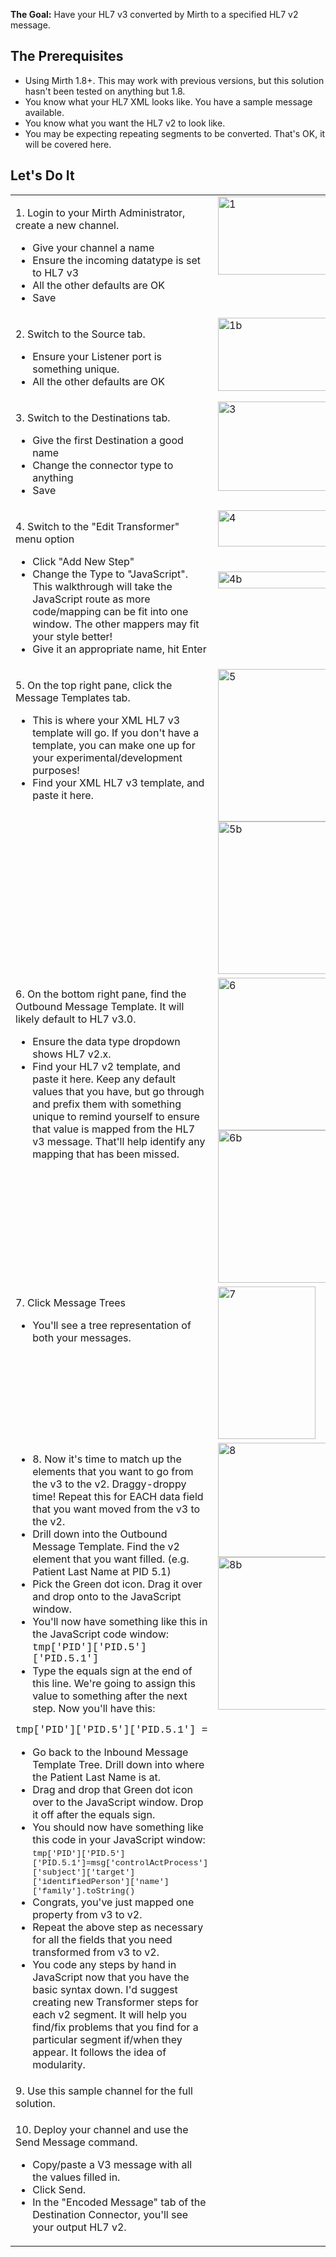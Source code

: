 <!--Title:"Mirth: Converting HL7 v2.x to v3", PublishedOn:"2009-06-04T17:28:00", Intro:"The Goal: Have your HL7 v3 converted by Mirth to a specified HL7 v2 message.   The Prerequisites    " -->

<span>
  <p>
    <strong>The Goal:</strong> Have your HL7 v3 converted by Mirth to a specified HL7 v2 message. </p>
  <h2>The Prerequisites</h2>
  <ul>
    <li>Using Mirth 1.8+. This may work with previous versions, but this solution hasn't been tested on anything but 1.8. </li>
    <li>You know what your HL7 XML looks like. You have a sample message available. </li>
    <li>You know what you want the HL7 v2 to look like. </li>
    <li>You may be expecting repeating segments to be converted. That's OK, it will be covered here. </li>
  </ul>
  <h2>Let's Do It</h2>
  <table border="0" cellspacing="3" cellpadding="3" width="700">
    <tbody>
      <tr>
        <td valign="top" width="453">
          <p>1. Login to your Mirth Administrator, create a new channel. </p>
          <ul>
            <li>Give your channel a name </li>
            <li>Ensure the incoming datatype is set to HL7 v3 </li>
            <li>All the other defaults are OK </li>
            <li>Save </li>
          </ul>
        </td>
        <td valign="top" width="247">
          <a href="http://devtxt.com/Blog/blogimg/MirthConvertingHL7v2.xtov3_11A47/1_2.png">
            <img style="border-right-width: 0px; display: inline; border-top-width: 0px; border-bottom-width: 0px; border-left-width: 0px" title="1" border="0" alt="1" src="http://devtxt.com/Blog/blogimg/MirthConvertingHL7v2.xtov3_11A47/1_thumb.png" width="244" height="125" />
          </a>
        </td>
      </tr>
      <tr>
        <td valign="top" width="453">
          <p>2. Switch to the Source tab.</p>
          <ul>
            <li>Ensure your Listener port is something unique. </li>
            <li>All the other defaults are OK </li>
          </ul>
        </td>
        <td valign="top" width="247">
          <a href="http://devtxt.com/Blog/blogimg/MirthConvertingHL7v2.xtov3_11A47/1b_2.png">
            <img style="border-right-width: 0px; display: inline; border-top-width: 0px; border-bottom-width: 0px; border-left-width: 0px" title="1b" border="0" alt="1b" src="http://devtxt.com/Blog/blogimg/MirthConvertingHL7v2.xtov3_11A47/1b_thumb.png" width="244" height="117" />
          </a>
        </td>
      </tr>
      <tr>
        <td valign="top" width="453">
          <p>3. Switch to the Destinations tab. </p>
          <ul>
            <li>Give the first Destination a good name </li>
            <li>Change the connector type to anything </li>
            <li>Save </li>
          </ul>
        </td>
        <td valign="top" width="247">
          <a href="http://devtxt.com/Blog/blogimg/MirthConvertingHL7v2.xtov3_11A47/3_2.png">
            <img style="border-right-width: 0px; display: inline; border-top-width: 0px; border-bottom-width: 0px; border-left-width: 0px" title="3" border="0" alt="3" src="http://devtxt.com/Blog/blogimg/MirthConvertingHL7v2.xtov3_11A47/3_thumb.png" width="244" height="143" />
          </a>
        </td>
      </tr>
      <tr>
        <td valign="top" width="453">
          <p>4. Switch to the "Edit Transformer" menu option </p>
          <ul>
            <li>Click "Add New Step" </li>
            <li>Change the Type to "JavaScript". This walkthrough will take the JavaScript route as more code/mapping can be fit into one window. The other mappers may fit your style better! </li>
            <li>Give it an appropriate name, hit Enter </li>
          </ul>
        </td>
        <td valign="top" width="247">
          <a href="http://devtxt.com/Blog/blogimg/MirthConvertingHL7v2.xtov3_11A47/4_2.png">
            <img style="border-right-width: 0px; display: inline; border-top-width: 0px; border-bottom-width: 0px; border-left-width: 0px" title="4" border="0" alt="4" src="http://devtxt.com/Blog/blogimg/MirthConvertingHL7v2.xtov3_11A47/4_thumb.png" width="244" height="58" />
          </a>
          <br />
          <br />
          <br />
          <a href="http://devtxt.com/Blog/blogimg/MirthConvertingHL7v2.xtov3_11A47/4b_2.png">
            <img style="border-right-width: 0px; display: inline; border-top-width: 0px; border-bottom-width: 0px; border-left-width: 0px" title="4b" border="0" alt="4b" src="http://devtxt.com/Blog/blogimg/MirthConvertingHL7v2.xtov3_11A47/4b_thumb.png" width="244" height="27" />
          </a>
        </td>
      </tr>
      <tr>
        <td valign="top" width="453">
          <p>5. On the top right pane, click the Message Templates tab. </p>
          <ul>
            <li>This is where your XML HL7 v3 template will go. If you don't have a template, you can make one up for your experimental/development purposes! </li>
            <li>Find your XML HL7 v3 template, and paste it here. </li>
          </ul>
        </td>
        <td valign="top" width="247">
          <a href="http://devtxt.com/Blog/blogimg/MirthConvertingHL7v2.xtov3_11A47/5_2.png">
            <img style="border-right-width: 0px; display: inline; border-top-width: 0px; border-bottom-width: 0px; border-left-width: 0px" title="5" border="0" alt="5" src="http://devtxt.com/Blog/blogimg/MirthConvertingHL7v2.xtov3_11A47/5_thumb.png" width="208" height="244" />
          </a>
          <a href="http://devtxt.com/Blog/blogimg/MirthConvertingHL7v2.xtov3_11A47/5b_2.png">
            <img style="border-right-width: 0px; display: inline; border-top-width: 0px; border-bottom-width: 0px; border-left-width: 0px" title="5b" border="0" alt="5b" src="http://devtxt.com/Blog/blogimg/MirthConvertingHL7v2.xtov3_11A47/5b_thumb.png" width="206" height="244" />
          </a>
        </td>
      </tr>
      <tr>
        <td valign="top" width="453">
          <p>6. On the bottom right pane, find the Outbound Message Template. It will likely default to HL7 v3.0. </p>
          <ul>
            <li>Ensure the data type dropdown shows HL7 v2.x. </li>
            <li>Find your HL7 v2 template, and paste it here. Keep any default values that you have, but go through and prefix them with something unique to remind yourself to ensure that value is mapped from the HL7 v3 message. That'll help identify any mapping that has been missed. </li>
          </ul>
        </td>
        <td valign="top" width="247">
          <a href="http://devtxt.com/Blog/blogimg/MirthConvertingHL7v2.xtov3_11A47/6_2.png">
            <img style="border-right-width: 0px; display: inline; border-top-width: 0px; border-bottom-width: 0px; border-left-width: 0px" title="6" border="0" alt="6" src="http://devtxt.com/Blog/blogimg/MirthConvertingHL7v2.xtov3_11A47/6_thumb.png" width="219" height="244" />
          </a>
          <a href="http://devtxt.com/Blog/blogimg/MirthConvertingHL7v2.xtov3_11A47/6b_2.png">
            <img style="border-right-width: 0px; display: inline; border-top-width: 0px; border-bottom-width: 0px; border-left-width: 0px" title="6b" border="0" alt="6b" src="http://devtxt.com/Blog/blogimg/MirthConvertingHL7v2.xtov3_11A47/6b_thumb.png" width="219" height="244" />
          </a>
        </td>
      </tr>
      <tr>
        <td valign="top" width="453">
          <p>7. Click Message Trees </p>
          <ul>
            <li>You'll see a tree representation of both your messages. </li>
          </ul>
        </td>
        <td valign="top" width="247">
          <a href="http://devtxt.com/Blog/blogimg/MirthConvertingHL7v2.xtov3_11A47/7_2.png">
            <img style="border-right-width: 0px; display: inline; border-top-width: 0px; border-bottom-width: 0px; border-left-width: 0px" title="7" border="0" alt="7" src="http://devtxt.com/Blog/blogimg/MirthConvertingHL7v2.xtov3_11A47/7_thumb.png" width="156" height="244" />
          </a>
        </td>
      </tr>
      <tr>
        <td valign="top" width="453">
          <ul>
            <li>8.     Now it's time to match up the elements that you want to go from the v3 to the v2. Draggy-droppy time! Repeat this for EACH data field that you want moved from the v3 to the v2. </li>
            <li>Drill down into the Outbound Message Template. Find the v2 element that you want filled. (e.g. Patient Last Name at PID 5.1) </li>
            <li>Pick the Green dot icon. Drag it over and drop onto to the JavaScript window. </li>
            <li>You'll now have something like this in the JavaScript code window:              <br /><font size="3" face="Courier New">tmp[<span class="str">'PID'</span>][<span class="str">'PID.5'</span>][<span class="str">'PID.5.1'</span>]</font></li>
            <li>Type the equals sign at the end of this line. We're going to assign this value to something after the next step. Now you'll have this: </li>
          </ul>
          <p>
            <font size="3" face="Courier New">tmp[<span class="str">'PID'</span>][<span class="str">'PID.5'</span>][<span class="str">'PID.5.1'</span>] =</font>
          </p>
          <ul>
            <li>Go back to the Inbound Message Template Tree. Drill down into where the Patient Last Name is at. </li>
            <li>Drag and drop that Green dot icon over to the JavaScript window. Drop it off after the equals sign. </li>
            <li>You should now have something like this code in your JavaScript window:              <br /><font size="2"><font face="Courier New">tmp['PID']['PID.5']['PID.5.1']=msg['controlActProcess']['subject']['target']['identifiedPerson']['name']['family'].toString()</font></font></li>
            <li>Congrats, you've just mapped one property from v3 to v2. </li>
            <li>Repeat the above step as necessary for all the fields that you need transformed from v3 to v2. </li>
            <li>You code any steps by hand in JavaScript now that you have the basic syntax down. I'd suggest creating new Transformer steps for each v2 segment. It will help you find/fix problems that you find for a particular segment if/when they appear. It follows the idea of modularity. </li>
          </ul>
        </td>
        <td valign="top" width="247">
          <a href="http://devtxt.com/Blog/blogimg/MirthConvertingHL7v2.xtov3_11A47/8_2.png">
            <img style="border-right-width: 0px; display: inline; border-top-width: 0px; border-bottom-width: 0px; border-left-width: 0px" title="8" border="0" alt="8" src="http://devtxt.com/Blog/blogimg/MirthConvertingHL7v2.xtov3_11A47/8_thumb.png" width="244" height="183" />
          </a>
          <a href="http://devtxt.com/Blog/blogimg/MirthConvertingHL7v2.xtov3_11A47/8b_2.png">
            <img style="border-right-width: 0px; display: inline; border-top-width: 0px; border-bottom-width: 0px; border-left-width: 0px" title="8b" border="0" alt="8b" src="http://devtxt.com/Blog/blogimg/MirthConvertingHL7v2.xtov3_11A47/8b_thumb.png" width="218" height="244" />
          </a>
        </td>
      </tr>
      <tr>
        <td valign="top" width="453">9. Use this sample channel for the full solution.</td>
        <td valign="top" width="247"></td>
      </tr>
      <tr>
        <td valign="top" width="453">
          <p>10. Deploy your channel and use the Send Message command.</p>
          <ul>
            <li>Copy/paste a V3 message with all the values filled in. </li>
            <li>Click Send. </li>
            <li>In the "Encoded Message" tab of the Destination Connector, you'll see your output HL7 v2. </li>
          </ul>
        </td>
        <td valign="top" width="247"></td>
      </tr>
    </tbody>
  </table>
</span>